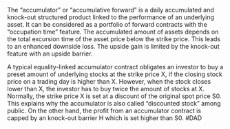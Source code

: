 The “accumulator” or “accumulative forward” is a daily accumulated and knock-out structured
product linked to the performance of an underlying asset. It can be considered as a portfolio
of forward contracts with the “occupation time” feature. The accumulated amount of assets
depends on the total excursion time of the asset price below the strike price. This leads to an
enhanced downside loss. The upside gain is limited by the knock-out feature with an upside
barrier.

A typical equality-linked accumulator contract obligates an investor to buy a preset amount
of underlying stocks at the strike price X, if the closing stock price on a trading day is higher
than X. However, when the stock closes lower than X, the investor has to buy twice the
amount of stocks at X. Normally, the strike price X is set at a discount of the original spot
price S0. This explains why the accumulator is also called “discounted stock” among public.
On the other hand, the profit from an accumulator contract is capped by an knock-out barrier
H which is set higher than S0.
#DAD
